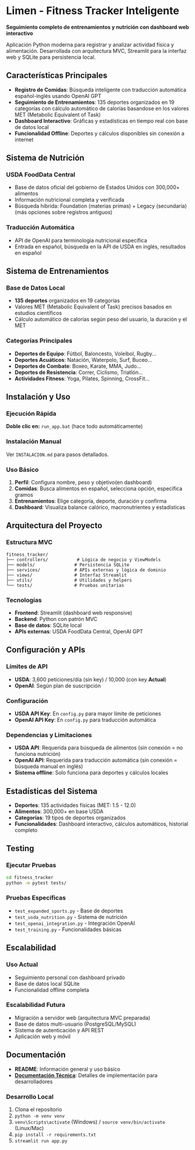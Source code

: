 # Limen - Fitness Tracker Inteligente

**Seguimiento completo de entrenamientos y nutrición con dashboard web interactivo**

Aplicación Python moderna para registrar y analizar actividad física y alimentación. Desarrollada con arquitectura MVC, Streamlit para la interfaz web y SQLite para persistencia local.

## Características Principales

- **Registro de Comidas**: Búsqueda inteligente con traducción automática español-inglés usando OpenAI GPT
- **Seguimiento de Entrenamientos**: 135 deportes organizados en 19 categorías con cálculo automático de calorías basandose en los valores MET (Metabolic Equivalent of Task)
- **Dashboard Interactivo**: Gráficas y estadísticas en tiempo real con base de datos local
- **Funcionalidad Offline**: Deportes y cálculos disponibles sin conexión a internet

## Sistema de Nutrición

### USDA FoodData Central
- Base de datos oficial del gobierno de Estados Unidos con 300,000+ alimentos
- Información nutricional completa y verificada
- Búsqueda híbrida: Foundation (materias primas) + Legacy (secundaria)(más opciones sobre registros antiguos)

### Traducción Automática
- API de OpenAI para terminología nutricional específica
- Entrada en español, búsqueda en la API de USDA en inglés, resultados en español

## Sistema de Entrenamientos

### Base de Datos Local
- **135 deportes** organizados en 19 categorías
- Valores MET (Metabolic Equivalent of Task) precisos basados en estudios científicos
- Cálculo automático de calorías según peso del usuario, la duración y el MET

### Categorías Principales
- **Deportes de Equipo**: Fútbol, Baloncesto, Voleibol, Rugby...
- **Deportes Acuáticos**: Natación, Waterpolo, Surf, Buceo...
- **Deportes de Combate**: Boxeo, Karate, MMA, Judo...
- **Deportes de Resistencia**: Correr, Ciclismo, Triatlón...
- **Actividades Fitness**: Yoga, Pilates, Spinning, CrossFit...

## Instalación y Uso

### Ejecución Rápida
**Doble clic en:** `run_app.bat` (hace todo automáticamente)

### Instalación Manual
Ver `INSTALACION.md` para pasos detallados.

### Uso Básico
1. **Perfil**: Configura nombre, peso y objetivo(en dashboard)
2. **Comidas**: Busca alimentos en español, selecciona opción, especifica gramos
3. **Entrenamientos**: Elige categoría, deporte, duración y confirma
4. **Dashboard**: Visualiza balance calórico, macronutrientes y estadísticas

## Arquitectura del Proyecto

### Estructura MVC
```
fitness_tracker/
├── controllers/           # Lógica de negocio y ViewModels
├── models/               # Persistencia SQLite
├── services/             # APIs externas y lógica de dominio
├── views/                # Interfaz Streamlit
├── utils/                # Utilidades y helpers
└── tests/                # Pruebas unitarias
```

### Tecnologías
- **Frontend**: Streamlit (dashboard web responsive)
- **Backend**: Python con patrón MVC
- **Base de datos**: SQLite local
- **APIs externas**: USDA FoodData Central, OpenAI GPT

## Configuración y APIs

### Límites de API
- **USDA**: 3,600 peticiones/día (sin key) / 10,000 (con key **Actual**)
- **OpenAI**: Según plan de suscripción

### Configuración
- **USDA API Key**: En `config.py` para mayor límite de peticiones
- **OpenAI API Key**: En `config.py` para traducción automática

### Dependencias y Limitaciones
- **USDA API**: Requerida para búsqueda de alimentos (sin conexión = no funciona nutrición)
- **OpenAI API**: Requerida para traducción automática (sin conexión = búsqueda manual en inglés)
- **Sistema offline**: Solo funciona para deportes y cálculos locales

## Estadísticas del Sistema

- **Deportes**: 135 actividades físicas (MET: 1.5 - 12.0)
- **Alimentos**: 300,000+ en base USDA
- **Categorías**: 19 tipos de deportes organizados
- **Funcionalidades**: Dashboard interactivo, cálculos automáticos, historial completo

## Testing

### Ejecutar Pruebas
```bash
cd fitness_tracker
python -m pytest tests/
```

### Pruebas Específicas
- `test_expanded_sports.py` - Base de deportes
- `test_usda_nutrition.py` - Sistema de nutrición
- `test_openai_integration.py` - Integración OpenAI
- `test_training.py` - Funcionalidades básicas

## Escalabilidad

### Uso Actual
- Seguimiento personal con dashboard privado
- Base de datos local SQLite
- Funcionalidad offline completa

### Escalabilidad Futura
- Migración a servidor web (arquitectura MVC preparada)
- Base de datos multi-usuario (PostgreSQL/MySQL)
- Sistema de autenticación y API REST
- Aplicación web y móvil

## Documentación

- **README**: Información general y uso básico
- **[Documentación Técnica](DOCUMENTACION_TECNICA.md)**: Detalles de implementación para desarrolladores


### Desarrollo Local
1. Clona el repositorio
2. `python -m venv venv`
3. `venv\Scripts\activate` (Windows) / `source venv/bin/activate` (Linux/Mac)
4. `pip install -r requirements.txt`
5. `streamlit run app.py`
